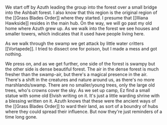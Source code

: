 We start off by Azuth leading the group into the forest over a small bridge into the Ashbalt forest. I also know that this region is the original region of the [[Grass Blades Order]] where they started. I presume that [[Illiana Hawkside]] resides in the main hub. On the way, we will go past my old home where Azuth grew up.
As we walk into the forest we see houses and smaller towers, which indicates that it used have people living here.

As we walk through the swamp we get attack by little water critters [[Vortapede]]. I tried to dissect one for poison, but I made a mess and got nothing.

We press on, and as we get further, one side of the forest is swampy but the other side is dense beautiful forest. The air in the dense forest is much fresher than the swamp-air, but there's a magical presence in the air. There's a shift in the creatures and nature around us, as there's no more marshlands/swamp. There are no smaller/young trees, only the large old trees, who's crowns cover the sky.  As we set up camp, Ez find a small statue with some old Elvish writing on it. It's just a little warding shrine with a blessing written on it.
Azuth knows that these were the ancient ways of the [[Grass Blades Order]] to ward their land, as sort of a boundry of hubs where they could spread their influence. But now they're just reminders of a time long gone.
